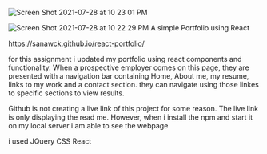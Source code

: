 ![Screen Shot 2021-07-28 at 10 23 01 PM](https://user-images.githubusercontent.com/77689307/127421667-930587d0-4a51-436f-9c01-8f8ebed692b5.png)

![Screen Shot 2021-07-28 at 10 22 29 PM](https://user-images.githubusercontent.com/77689307/127421601-ae380946-481e-4d65-b328-bf71e274b099.png)
A simple Portfolio using React

https://sanawck.github.io/react-portfolio/

for this assignment i updated my portfolio using react components and functionality. When a prospective employer comes on this page, they are presented with a navigation bar containing Home, About me, my resume, links to my work and a contact section. they can navigate using those linkes to specific sections to view results.

Github is not creating a live link of this project for some reason. The live link is only displaying the read me. However, when i install the npm and start it on my local server i am able to see the webpage

i used JQuery
CSS
React
